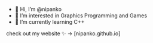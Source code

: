 - 👋 Hi, I’m @nipanko
- 👀 I’m interested in Graphics Programming and Games
- 🌱 I’m currently learning C++

check out my website ✨ -> [nipanko.github.io]
